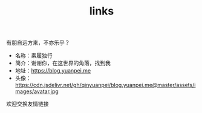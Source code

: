 ﻿---
title: links
sulg: links
links:
  - title: 阮一峰的网络日志
    description: 阮一峰的网络日志
    website: http://www.ruanyifeng.com/blog/
    image: https://github.githubassets.com/images/modules/logos_page/GitHub-Mark.png
  - title: Steve Sanderson
    description: Steve Sanderson
    website: https://blog.stevensanderson.com/
    image: https://github.githubassets.com/images/modules/logos_page/GitHub-Mark.png
  - title: Catcher Wong
    description: Catcher Wong
    website: http://www.c-sharpcorner.com/members/catcher-wong
    image: https://avatars.githubusercontent.com/u/8394988?v=4
  - title: 咕咚
    description: 咕咚
    website: https://gudong.site
    image: https://gudong.site/static/img/logo.jpg
  - title: 小凡梦
    description: 小凡梦
    website: https://www.xiaofm.cn
    image: https://github.githubassets.com/images/modules/logos_page/GitHub-Mark.png
  - title: 小球飞鱼
    description: 小球飞鱼
    website: https://mantyke.icu/
    image: https://mantyke.icu/img/avatar_hu5235ac48980fd45483f73bac4b632ef6_522544_300x0_resize_box_3.png
  - title: 靖待的技术博客
    description: 小清新IT旅程 | 为中华之崛起而读书 
    website: https://hubojing.github.io/
    image: https://hubojing.github.io/img/avatar.jpg
  - title: Hayami's Blog
    description: 日常人间观察 
    website: https://hayami.typlog.io/
    image: https://i.typlog.com/hayami/8374611717_430303.png?x-oss-process=style/ss

comments: false
---

有朋自远方来，不亦乐乎？

* 名称：素履独行
* 简介：谢谢你，在这世界的角落，找到我
* 地址：https://blog.yuanpei.me
* 头像：https://cdn.jsdelivr.net/gh/qinyuanpei/blog.yuanpei.me@master/assets/images/avatar.jpg


欢迎交换友情链接

